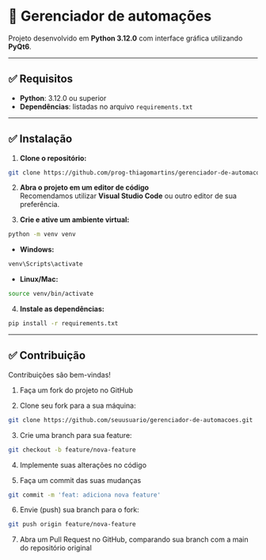 # 🚀 Gerenciador de automações

Projeto desenvolvido em **Python 3.12.0** com interface gráfica utilizando **PyQt6**.

---

## ✅ Requisitos

- **Python**: 3.12.0 ou superior
- **Dependências**: listadas no arquivo `requirements.txt`

---

## ✅ Instalação

1. **Clone o repositório:**

```bash
git clone https://github.com/prog-thiagomartins/gerenciador-de-automacoes.git
```

2. **Abra o projeto em um editor de código**  
   Recomendamos utilizar **Visual Studio Code** ou outro editor de sua preferência.

3. **Crie e ative um ambiente virtual:**

```bash
python -m venv venv
```

- **Windows:**

```bash
venv\Scripts\activate
```

- **Linux/Mac:**

```bash
source venv/bin/activate
```

4. **Instale as dependências:**

```bash
pip install -r requirements.txt
```

---

## ✅ Contribuição

Contribuições são bem-vindas!

1. Faça um fork do projeto no GitHub

2. Clone seu fork para a sua máquina:

```bash
git clone https://github.com/seuusuario/gerenciador-de-automacoes.git
```

3. Crie uma branch para sua feature:

```bash
git checkout -b feature/nova-feature
```

4. Implemente suas alterações no código

5. Faça um commit das suas mudanças

```bash
git commit -m 'feat: adiciona nova feature'
```

6. Envie (push) sua branch para o fork:

```bash
git push origin feature/nova-feature
```

7. Abra um Pull Request no GitHub, comparando sua branch com a main do repositório original
